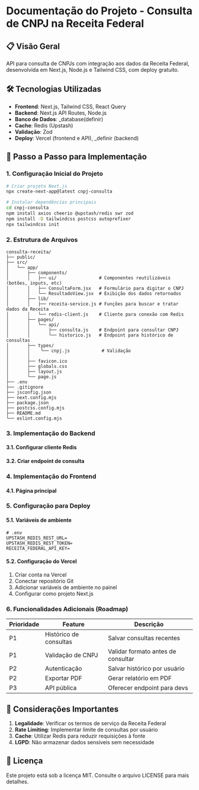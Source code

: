 # Documentação do Projeto - Consulta de CNPJ na Receita Federal

## 📋 Visão Geral

API para consulta de CNPJs com integração aos dados da Receita Federal,
desenvolvida em Next.js, Node.js e Tailwind CSS, com deploy gratuito.

## 🛠 Tecnologias Utilizadas

- **Frontend**: Next.js, Tailwind CSS, React Query
- **Backend**: Next.js API Routes, Node.js
- **Banco de Dados**: \_database(definir)
- **Cache**: Redis (Upstash)
- **Validação**: Zod
- **Deploy**: Vercel (frontend e API), \_definir (backend)

## 🚀 Passo a Passo para Implementação

### 1. Configuração Inicial do Projeto

```bash
# Criar projeto Next.js
npx create-next-app@latest cnpj-consulta

# Instalar dependências principais
cd cnpj-consulta
npm install axios cheerio @upstash/redis swr zod
npm install -D tailwindcss postcss autoprefixer
npx tailwindcss init
```

### 2. Estrutura de Arquivos

```
consulta-receita/
├── public/
├── src/
│   └── app/
│       ├── components/
│       │   ├── ui/                # Componentes reutilizáveis (botões, inputs, etc)
│       │   ├── ConsultaForm.jsx   # Formulário para digitar o CNPJ
│       │   └── ResultadoView.jsx  # Exibição dos dados retornados
│       ├── lib/
│       │   ├── receita-service.js # Funções para buscar e tratar dados da Receita
│       │   └── redis-client.js    # Cliente para conexão com Redis
│       ├── pages/
│       │   └── api/
│       │       ├── consulta.js    # Endpoint para consultar CNPJ
│       │       └── historico.js   # Endpoint para histórico de consultas
│       ├── types/
│       │    └── cnpj.js            # Validação
│       │
│       ├── favicon.ico
│       ├── globals.css
│       ├── layout.js
│       └── page.js
├── .env
├── .gitignore
├── jsconfig.json
├── next.config.mjs
├── package.json
├── postcss.config.mjs
├── README.md
└── eslint.config.mjs
```

### 3. Implementação do Backend

#### 3.1. Configurar cliente Redis

#### 3.2. Criar endpoint de consulta

### 4. Implementação do Frontend

#### 4.1. Página principal

### 5. Configuração para Deploy

#### 5.1. Variáveis de ambiente

```env
# .env
UPSTASH_REDIS_REST_URL=
UPSTASH_REDIS_REST_TOKEN=
RECEITA_FEDERAL_API_KEY=
```

#### 5.2. Configuração do Vercel

1. Criar conta na Vercel
2. Conectar repositório Git
3. Adicionar variáveis de ambiente no painel
4. Configurar como projeto Next.js

### 6. Funcionalidades Adicionais (Roadmap)

| Prioridade | Feature                | Descrição                          |
| ---------- | ---------------------- | ---------------------------------- |
| P1         | Histórico de consultas | Salvar consultas recentes          |
| P1         | Validação de CNPJ      | Validar formato antes de consultar |
| P2         | Autenticação           | Salvar histórico por usuário       |
| P2         | Exportar PDF           | Gerar relatório em PDF             |
| P3         | API pública            | Oferecer endpoint para devs        |

## 📌 Considerações Importantes

1. **Legalidade**: Verificar os termos de serviço da Receita Federal
2. **Rate Limiting**: Implementar limite de consultas por usuário
3. **Cache**: Utilizar Redis para reduzir requisições à fonte
4. **LGPD**: Não armazenar dados sensíveis sem necessidade

## 📄 Licença

Este projeto está sob a licença MIT. Consulte o arquivo LICENSE para mais
detalhes.
